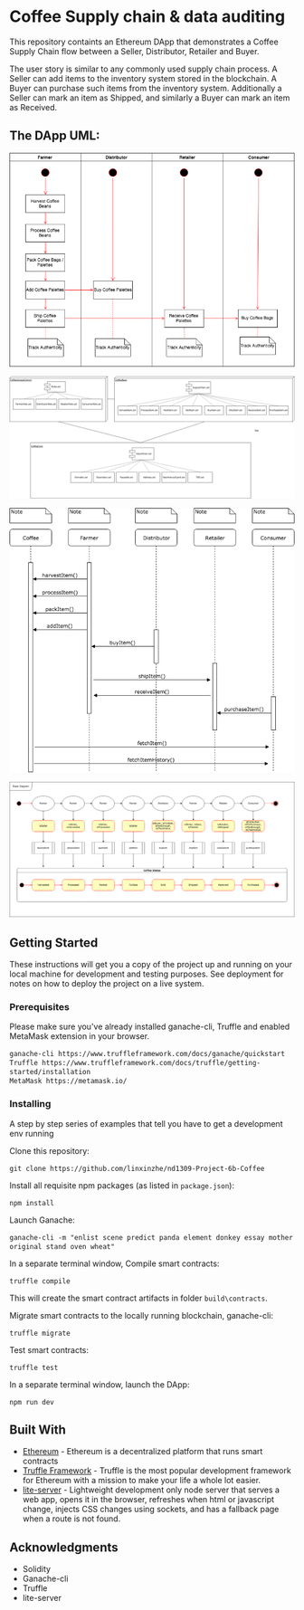 # Coffee Supply chain & data auditing

This repository containts an Ethereum DApp that demonstrates a Coffee Supply Chain flow between a Seller, Distributor, Retailer and Buyer. 

The user story is similar to any commonly used supply chain process. A Seller can add items to the inventory system stored in the blockchain. A Buyer can purchase such items from the inventory system. Additionally a Seller can mark an item as Shipped, and similarly a Buyer can mark an item as Received.

## The DApp UML: 

![FTC_Activity_Diagram.png](uml/FTC_Activity_Diagram.png)

![FTC_Class_Diagram.png](uml/FTC_Class_Diagram.png)

![FTC_Sequence_Diagram.png](uml/FTC_Sequence_Diagram.png)

![FTC_State_Diagram.png](uml/FTC_State_Diagram.png)


## Getting Started

These instructions will get you a copy of the project up and running on your local machine for development and testing purposes. See deployment for notes on how to deploy the project on a live system.

### Prerequisites

Please make sure you've already installed ganache-cli, Truffle and enabled MetaMask extension in your browser.

```
ganache-cli https://www.truffleframework.com/docs/ganache/quickstart
Truffle https://www.truffleframework.com/docs/truffle/getting-started/installation
MetaMask https://metamask.io/
```

### Installing

A step by step series of examples that tell you have to get a development env running

Clone this repository:

```
git clone https://github.com/linxinzhe/nd1309-Project-6b-Coffee
```

Install all requisite npm packages (as listed in ```package.json```):

```
npm install
```

Launch Ganache:

```
ganache-cli -m "enlist scene predict panda element donkey essay mother original stand oven wheat"
```

In a separate terminal window, Compile smart contracts:

```
truffle compile
```

This will create the smart contract artifacts in folder ```build\contracts```.

Migrate smart contracts to the locally running blockchain, ganache-cli:

```
truffle migrate
```

Test smart contracts:

```
truffle test
```

In a separate terminal window, launch the DApp:

```
npm run dev
```

## Built With

* [Ethereum](https://www.ethereum.org/) - Ethereum is a decentralized platform that runs smart contracts
* [Truffle Framework](http://truffleframework.com/) - Truffle is the most popular development framework for Ethereum with a mission to make your life a whole lot easier.
* [lite-server](https://www.npmjs.com/package/lite-server) - Lightweight development only node server that serves a web app, opens it in the browser, refreshes when html or javascript change, injects CSS changes using sockets, and has a fallback page when a route is not found.

## Acknowledgments

* Solidity
* Ganache-cli
* Truffle
* lite-server
